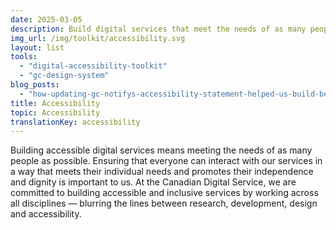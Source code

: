 ```yaml
---
date: 2025-03-05
description: Build digital services that meet the needs of as many people as possible.
img_url: /img/toolkit/accessibility.svg
layout: list
tools:
  - "digital-accessibility-toolkit"
  - "gc-design-system"
blog_posts:
  - "how-updating-gc-notifys-accessibility-statement-helped-us-build-better"
title: Accessibility
topic: Accessibility
translationKey: accessibility
---
```

Building accessible digital services means meeting the needs of as many people as possible. Ensuring that everyone can interact with our services in a way that meets their individual needs and promotes their independence and dignity is important to us. 
At the Canadian Digital Service, we are committed to building accessible and inclusive services by working across all disciplines — blurring the lines between research, development, design and accessibility.